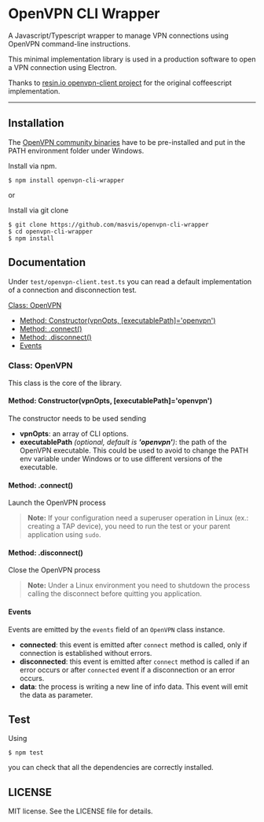 OpenVPN CLI Wrapper
===================

A Javascript/Typescript wrapper to manage VPN connections using OpenVPN command-line instructions.

This minimal implementation library is used in a production software to open a VPN connection using Electron.

Thanks to [resin.io openvpn-client project](https://github.com/resin-io/openvpn-client) for the original coffeescript
implementation.

-------------------

Installation
------------
The [OpenVPN community binaries](https://openvpn.net/index.php/open-source/downloads.html) have to be pre-installed and 
put in the PATH environment folder under Windows.

Install via npm.
```
$ npm install openvpn-cli-wrapper
```
or

Install via git clone
```
$ git clone https://github.com/masvis/openvpn-cli-wrapper
$ cd openvpn-cli-wrapper
$ npm install
```

Documentation
-------
Under `test/openvpn-client.test.ts` you can read a default implementation of a connection and disconnection test. 

[Class: OpenVPN](#openvpn)
* [Method: Constructor(vpnOpts, [executablePath]='openvpn')](#openvpn_constructor)
* [Method: .connect()](#openvpn_connect)
* [Method: .disconnect()](#openvpn_disconnect)
* [Events](#openvpn_events)

<a name="openvpn"></a>
### Class: OpenVPN
This class is the core of the library.

<a name="openvpn_constructor"></a>
#### Method: Constructor(vpnOpts, [executablePath]='openvpn')
The constructor needs to be used sending 
* **vpnOpts**: an array of CLI options.
* **executablePath** _(optional, default is **'openvpn'**)_: the path of the OpenVPN executable. This could be used to 
avoid to change the PATH env variable under Windows or to use different versions of the executable.

<a name="openvpn_connect"></a>
#### Method: .connect()
Launch the OpenVPN process
> **Note:** If your configuration need a superuser operation in Linux (ex.: creating a TAP device), you need to run
the test or your parent application using `sudo`.

<a name="openvpn_disconnect"></a>
#### Method: .disconnect()
Close the OpenVPN process
> **Note:** Under a Linux environment you need to shutdown the process calling the disconnect before quitting you 
application.

<a name="openvpn_events"></a>
#### Events
Events are emitted by the `events` field of an `OpenVPN` class instance.
* **connected**: this event is emitted after `connect` method is called, only if connection is established without 
errors.
* **disconnected**: this event is emitted after `connect` method is called if an error occurs or after `connected` 
event if a disconnection or an error occurs.
* **data**: the process is writing a new line of info data. This event will emit the data as parameter.

Test
----

Using
```
$ npm test
```
you can check that all the dependencies are correctly installed.


LICENSE
-------

MIT license. See the LICENSE file for details.